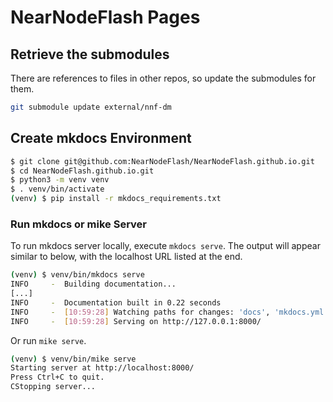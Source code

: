 # NearNodeFlash Pages

## Retrieve the submodules

There are references to files in other repos, so update the submodules for them.

```bash
git submodule update external/nnf-dm
```

## Create mkdocs Environment

```bash
$ git clone git@github.com:NearNodeFlash/NearNodeFlash.github.io.git
$ cd NearNodeFlash.github.io.git
$ python3 -m venv venv
$ . venv/bin/activate
(venv) $ pip install -r mkdocs_requirements.txt
```

### Run mkdocs or mike Server

To run mkdocs server locally, execute `mkdocs serve`. The output will appear similar to below, with the localhost URL listed at the end.

```bash
(venv) $ venv/bin/mkdocs serve
INFO     -  Building documentation...
[...]
INFO     -  Documentation built in 0.22 seconds
INFO     -  [10:59:28] Watching paths for changes: 'docs', 'mkdocs.yml'
INFO     -  [10:59:28] Serving on http://127.0.0.1:8000/
```

Or run `mike serve`.

```bash
(venv) $ venv/bin/mike serve  
Starting server at http://localhost:8000/
Press Ctrl+C to quit.
CStopping server...
```

